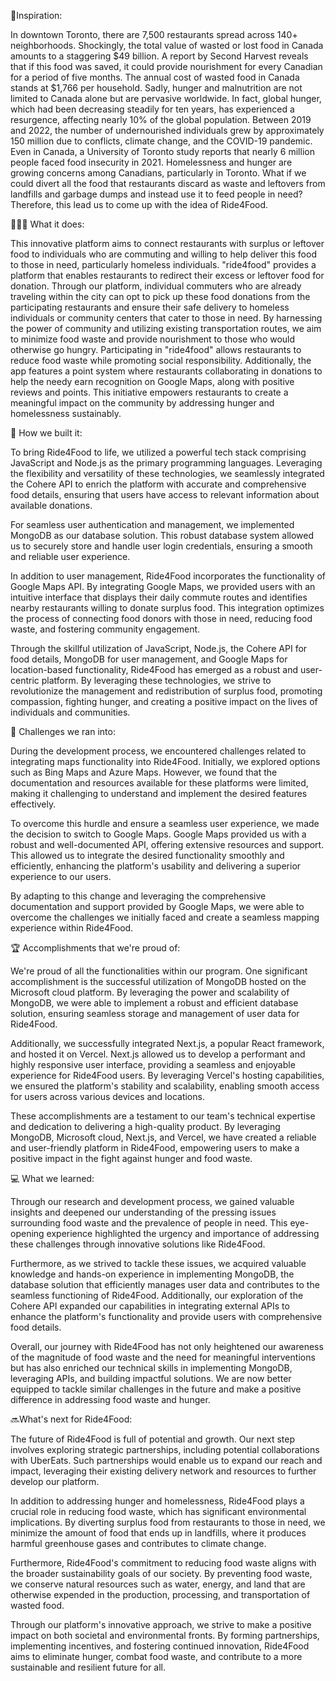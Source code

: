 🎯Inspiration:

In downtown Toronto, there are 7,500 restaurants spread across 140+ neighborhoods. Shockingly, the total value of wasted or lost food in Canada amounts to a staggering $49 billion. A report by Second Harvest reveals that if this food was saved, it could provide nourishment for every Canadian for a period of five months. The annual cost of wasted food in Canada stands at $1,766 per household. Sadly, hunger and malnutrition are not limited to Canada alone but are pervasive worldwide. In fact, global hunger, which had been decreasing steadily for ten years, has experienced a resurgence, affecting nearly 10% of the global population. Between 2019 and 2022, the number of undernourished individuals grew by approximately 150 million due to conflicts, climate change, and the COVID-19 pandemic. Even in Canada, a University of Toronto study reports that nearly 6 million people faced food insecurity in 2021. Homelessness and hunger are growing concerns among Canadians, particularly in Toronto. What if we could divert all the food that restaurants discard as waste and leftovers from landfills and garbage dumps and instead use it to feed people in need? Therefore, this lead us to come up with the idea of Ride4Food.

👨🏻‍💻 What it does:

This innovative platform aims to connect restaurants with surplus or leftover food to individuals who are commuting and willing to help deliver this food to those in need, particularly homeless individuals. "ride4food" provides a platform that enables restaurants to redirect their excess or leftover food for donation. Through our platform, individual commuters who are already traveling within the city can opt to pick up these food donations from the participating restaurants and ensure their safe delivery to homeless individuals or community centers that cater to those in need. By harnessing the power of community and utilizing existing transportation routes, we aim to minimize food waste and provide nourishment to those who would otherwise go hungry. Participating in "ride4food" allows restaurants to reduce food waste while promoting social responsibility. Additionally, the app features a point system where restaurants collaborating in donations to help the needy earn recognition on Google Maps, along with positive reviews and points. This initiative empowers restaurants to create a meaningful impact on the community by addressing hunger and homelessness sustainably.

🧠 How we built it:

To bring Ride4Food to life, we utilized a powerful tech stack comprising JavaScript and Node.js as the primary programming languages. Leveraging the flexibility and versatility of these technologies, we seamlessly integrated the Cohere API to enrich the platform with accurate and comprehensive food details, ensuring that users have access to relevant information about available donations.

For seamless user authentication and management, we implemented MongoDB as our database solution. This robust database system allowed us to securely store and handle user login credentials, ensuring a smooth and reliable user experience.

In addition to user management, Ride4Food incorporates the functionality of Google Maps API. By integrating Google Maps, we provided users with an intuitive interface that displays their daily commute routes and identifies nearby restaurants willing to donate surplus food. This integration optimizes the process of connecting food donors with those in need, reducing food waste, and fostering community engagement.

Through the skillful utilization of JavaScript, Node.js, the Cohere API for food details, MongoDB for user management, and Google Maps for location-based functionality, Ride4Food has emerged as a robust and user-centric platform. By leveraging these technologies, we strive to revolutionize the management and redistribution of surplus food, promoting compassion, fighting hunger, and creating a positive impact on the lives of individuals and communities.

🧩 Challenges we ran into:

During the development process, we encountered challenges related to integrating maps functionality into Ride4Food. Initially, we explored options such as Bing Maps and Azure Maps. However, we found that the documentation and resources available for these platforms were limited, making it challenging to understand and implement the desired features effectively.

To overcome this hurdle and ensure a seamless user experience, we made the decision to switch to Google Maps. Google Maps provided us with a robust and well-documented API, offering extensive resources and support. This allowed us to integrate the desired functionality smoothly and efficiently, enhancing the platform's usability and delivering a superior experience to our users.

By adapting to this change and leveraging the comprehensive documentation and support provided by Google Maps, we were able to overcome the challenges we initially faced and create a seamless mapping experience within Ride4Food.

🏆 Accomplishments that we're proud of:

We're proud of all the functionalities within our program. One significant accomplishment is the successful utilization of MongoDB hosted on the Microsoft cloud platform. By leveraging the power and scalability of MongoDB, we were able to implement a robust and efficient database solution, ensuring seamless storage and management of user data for Ride4Food.

Additionally, we successfully integrated Next.js, a popular React framework, and hosted it on Vercel. Next.js allowed us to develop a performant and highly responsive user interface, providing a seamless and enjoyable experience for Ride4Food users. By leveraging Vercel's hosting capabilities, we ensured the platform's stability and scalability, enabling smooth access for users across various devices and locations.

These accomplishments are a testament to our team's technical expertise and dedication to delivering a high-quality product. By leveraging MongoDB, Microsoft cloud, Next.js, and Vercel, we have created a reliable and user-friendly platform in Ride4Food, empowering users to make a positive impact in the fight against hunger and food waste.

💻 What we learned:

Through our research and development process, we gained valuable insights and deepened our understanding of the pressing issues surrounding food waste and the prevalence of people in need. This eye-opening experience highlighted the urgency and importance of addressing these challenges through innovative solutions like Ride4Food.

Furthermore, as we strived to tackle these issues, we acquired valuable knowledge and hands-on experience in implementing MongoDB, the database solution that efficiently manages user data and contributes to the seamless functioning of Ride4Food. Additionally, our exploration of the Cohere API expanded our capabilities in integrating external APIs to enhance the platform's functionality and provide users with comprehensive food details.

Overall, our journey with Ride4Food has not only heightened our awareness of the magnitude of food waste and the need for meaningful interventions but has also enriched our technical skills in implementing MongoDB, leveraging APIs, and building impactful solutions. We are now better equipped to tackle similar challenges in the future and make a positive difference in addressing food waste and hunger.

🔜What's next for Ride4Food:

The future of Ride4Food is full of potential and growth. Our next step involves exploring strategic partnerships, including potential collaborations with UberEats. Such partnerships would enable us to expand our reach and impact, leveraging their existing delivery network and resources to further develop our platform.

In addition to addressing hunger and homelessness, Ride4Food plays a crucial role in reducing food waste, which has significant environmental implications. By diverting surplus food from restaurants to those in need, we minimize the amount of food that ends up in landfills, where it produces harmful greenhouse gases and contributes to climate change.

Furthermore, Ride4Food's commitment to reducing food waste aligns with the broader sustainability goals of our society. By preventing food waste, we conserve natural resources such as water, energy, and land that are otherwise expended in the production, processing, and transportation of wasted food.

Through our platform's innovative approach, we strive to make a positive impact on both societal and environmental fronts. By forming partnerships, implementing incentives, and fostering continued innovation, Ride4Food aims to eliminate hunger, combat food waste, and contribute to a more sustainable and resilient future for all.
